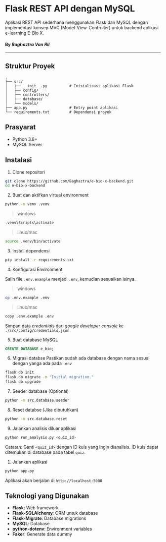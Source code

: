 # Flask REST API dengan MySQL
Aplikasi REST API sederhana menggunakan Flask dan MySQL dengan implementasi konsep MVC (Model-View-Controller) untuk backend aplikasi e-learning E-Bio X.
#### By *Baghaztra Van Ril*
---

## Struktur Proyek
```
.
├── src/
│   ├── __init__.py          # Inisialisasi aplikasi Flask
│   ├── config/
│   ├── controllers/
│   ├── database/
│   └── models/
├── app.py                   # Entry point aplikasi
└── requirements.txt         # Dependensi proyek
```

## Prasyarat

- Python 3.8+
- MySQL Server

## Instalasi

1. Clone repositori
```bash
git clone https://github.com/Baghaztra/e-bio-x-backend.git
cd e-bio-x-backend
```

2. Buat dan aktifkan virtual environment
```bash
python -m venv .venv
```
> windows
```bash
.venv\Scripts\activate 
```
> linux/mac
```bash
source .venv/bin/activate
```

3. Install dependensi
```bash
pip install -r requirements.txt
```

4. Konfigurasi Environment

Salin file `.env.example` menjadi `.env`, kemudian sesuaikan isinya.
> windows
```bash
cp .env.example .env
```
> linux/mac
```bash
copy .env.example .env
```

Simpan data *credentials* dari *google developer console* ke `./src/config/credentials.json` 


5. Buat database MySQL
```sql
CREATE DATABASE e_bio;
```

6. Migrasi databse
Pastikan sudah ada database dengan nama sesuai dengan yanga ada pada `.env`
```bash
flask db init
flask db migrate -m "Initial migration."
flask db upgrade
```
7. Seeder database (Optional)
```bash
python -m src.database.seeder
```
8. Reset databse (Jika dibutuhkan)
```bash
python -m src.database.reset
```
9. Jalankan analisis diluar aplikasi
```bash
python run_analysis.py <quiz_id>
```
Catatan: Ganti `<quiz_id>` dengan ID kuis yang ingin dianalisis. ID kuis dapat ditemukan di database pada tabel `quiz`.

1. Jalankan aplikasi
```bash
python app.py
```
Aplikasi akan berjalan di `http://localhost:5000`

## Teknologi yang Digunakan

- **Flask**: Web framework
- **Flask-SQLAlchemy**: ORM untuk database
- **Flask-Migrate**: Database migrations
- **MySQL**: Database
- **python-dotenv**: Environment variables
- **Faker**: Generate data dummy
